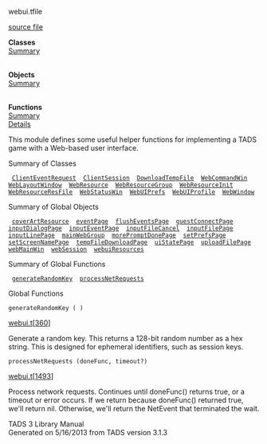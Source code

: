 ---
---
<span class="title">webui.t</span><span class="type">file</span>

[source file](../source/webui.t.html)

**Classes**  
[Summary](#_ClassSummary_)  
 

**Objects**  
[Summary](#_ObjectSummary_)  
 

**Functions**  
[Summary](#_FunctionSummary_)  
[Details](#_Functions_)

<div class="fdesc">

This module defines some useful helper functions for implementing a TADS
game with a Web-based user interface.

</div>

<span id="_ClassSummary_"></span>

<div class="mjhd">

<span class="hdln">Summary of Classes</span>  

</div>

` `[`ClientEventRequest`](../object/ClientEventRequest.html)`  `[`ClientSession`](../object/ClientSession.html)`  `[`DownloadTempFile`](../object/DownloadTempFile.html)`  `[`WebCommandWin`](../object/WebCommandWin.html)`  `[`WebLayoutWindow`](../object/WebLayoutWindow.html)`  `[`WebResource`](../object/WebResource.html)`  `[`WebResourceGroup`](../object/WebResourceGroup.html)`  `[`WebResourceInit`](../object/WebResourceInit.html)`  `[`WebResourceResFile`](../object/WebResourceResFile.html)`  `[`WebStatusWin`](../object/WebStatusWin.html)`  `[`WebUIPrefs`](../object/WebUIPrefs.html)`  `[`WebUIProfile`](../object/WebUIProfile.html)`  `[`WebWindow`](../object/WebWindow.html)`  `
<span id="_ObjectSummary_"></span>

<div class="mjhd">

<span class="hdln">Summary of Global Objects</span>  

</div>

` `[`coverArtResource`](../object/coverArtResource.html)`  `[`eventPage`](../object/eventPage.html)`  `[`flushEventsPage`](../object/flushEventsPage.html)`  `[`guestConnectPage`](../object/guestConnectPage.html)`  `[`inputDialogPage`](../object/inputDialogPage.html)`  `[`inputEventPage`](../object/inputEventPage.html)`  `[`inputFileCancel`](../object/inputFileCancel.html)`  `[`inputFilePage`](../object/inputFilePage.html)`  `[`inputLinePage`](../object/inputLinePage.html)`  `[`mainWebGroup`](../object/mainWebGroup.html)`  `[`morePromptDonePage`](../object/morePromptDonePage.html)`  `[`setPrefsPage`](../object/setPrefsPage.html)`  `[`setScreenNamePage`](../object/setScreenNamePage.html)`  `[`tempFileDownloadPage`](../object/tempFileDownloadPage.html)`  `[`uiStatePage`](../object/uiStatePage.html)`  `[`uploadFilePage`](../object/uploadFilePage.html)`  `[`webMainWin`](../object/webMainWin.html)`  `[`webSession`](../object/webSession.html)`  `[`webuiResources`](../object/webuiResources.html)`  `
<span id="FunctionSummary_"></span>

<div class="mjhd">

<span class="hdln">Summary of Global Functions</span>  

</div>

` `[`generateRandomKey`](#generateRandomKey)`  `[`processNetRequests`](#processNetRequests)`  `

<span id="_Functions_"></span>

<div class="mjhd">

<span class="hdln">Global Functions</span>  

</div>

<span id="generateRandomKey"></span>

`generateRandomKey ( )`

[webui.t](../file/webui.t.html)\[[360](../source/webui.t.html#360)\]

<div class="desc">

Generate a random key. This returns a 128-bit random number as a hex
string. This is designed for ephemeral identifiers, such as session
keys.

</div>

<span id="processNetRequests"></span>

`processNetRequests (doneFunc, timeout?)`

[webui.t](../file/webui.t.html)\[[1493](../source/webui.t.html#1493)\]

<div class="desc">

Process network requests. Continues until doneFunc() returns true, or a
timeout or error occurs. If we return because doneFunc() returned true,
we'll return nil. Otherwise, we'll return the NetEvent that terminated
the wait.

</div>

<div class="ftr">

TADS 3 Library Manual  
Generated on 5/16/2013 from TADS version 3.1.3

</div>
